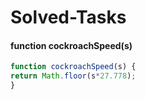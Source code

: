 # Solved-Tasks
#### function cockroachSpeed(s) 
````javascript
function cockroachSpeed(s) {
return Math.floor(s*27.778);
}
````


